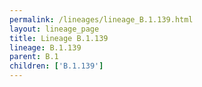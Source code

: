 ```yaml
---
permalink: /lineages/lineage_B.1.139.html
layout: lineage_page
title: Lineage B.1.139
lineage: B.1.139
parent: B.1
children: ['B.1.139']
---
```


